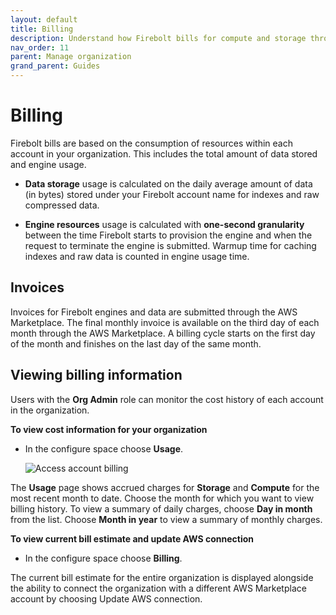 ```yaml
---
layout: default
title: Billing
description: Understand how Firebolt bills for compute and storage through the AWS Marketplace and your AWS account.
nav_order: 11
parent: Manage organization
grand_parent: Guides
---
```


# Billing

Firebolt bills are based on the consumption of resources within each account in your organization. This includes the total amount of data stored and engine usage.

* **Data storage** usage is calculated on the daily average amount of data (in bytes) stored under your Firebolt account name for indexes and raw compressed data.

* **Engine resources** usage is calculated with **one-second granularity** between the time Firebolt starts to provision the engine and when the request to terminate the engine is submitted. Warmup time for caching indexes and raw data is counted in engine usage time.

## Invoices

Invoices for Firebolt engines and data are submitted through the AWS Marketplace. The final monthly invoice is available on the third day of each month through the AWS Marketplace. A billing cycle starts on the first day of the month and finishes on the last day of the same month.

## Viewing billing information

Users with the **Org Admin** role can monitor the cost history of each account in the organization.

**To view cost information for your organization**

* In the configure space choose **Usage**.  

  ![Access account billing](../assets/images/account-billing.png)


The **Usage** page shows accrued charges for **Storage** and **Compute** for the most recent month to date. Choose the month for which you want to view billing history. To view a summary of daily charges, choose **Day in month** from the list. Choose **Month in year** to view a summary of monthly charges.

**To view current bill estimate and update AWS connection**

* In the configure space choose **Billing**.

The current bill estimate for the entire organization is displayed alongside the ability to connect the organization with a different AWS Marketplace account by choosing Update AWS connection.

